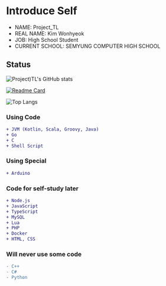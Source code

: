 # Introduce Self
* NAME: Project_TL
* REAL NAME: Kim Wonhyeok
* JOB: High School Student
* CURRENT SCHOOL: SEMYUNG COMPUTER HIGH SCHOOL

## Status
![Project)TL's GitHub stats](https://github-readme-stats.vercel.app/api?username=ProjectTL12345&show_icons=true&theme=dark)

[![Readme Card](https://github-readme-stats.vercel.app/api/pin/?username=ProjectTL12345&repo=List&theme=dark)](https://github.com/ProjectTL12345/List)

![Top Langs](https://github-readme-stats.vercel.app/api/top-langs/?username=ProjectTL12345&langs_count=6&theme=dark)

### Using Code
```diff
+ JVM (Kotlin, Scala, Groovy, Java)
+ Go
+ C
+ Shell Script
```
### Using Special
```diff
+ Arduino
```

### Code for self-study later
```diff
+ Node.js
+ JavaScript
+ TypeScript
+ MySQL
+ Lua
+ PHP
+ Docker
+ HTML, CSS
```

### Will never use some code
```diff
- C++
- C#
- Python
```
